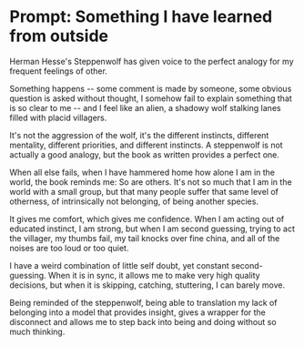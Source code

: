# Prompt: Something I have learned from outside
Herman Hesse's Steppenwolf has given voice to the perfect analogy for my frequent feelings of other.

Something happens -- some comment is made by someone, some obvious question is asked without thought, I somehow fail to explain something that is so clear to me -- and I feel like an alien, a shadowy wolf stalking lanes filled with placid villagers.

It's not the aggression of the wolf, it's the different instincts, different mentality, different priorities, and different instincts. A steppenwolf is not actually a good analogy, but the book as written provides a perfect one.

When all else fails, when I have hammered home how alone I am in the world, the book reminds me: So are others. It's not so much that I am in the world with a small group, but that many people suffer that same level of otherness, of intrinsically not belonging, of being another species.

It gives me comfort, which gives me confidence. When I am acting out of educated instinct, I am strong, but when I am second guessing, trying to act the villager, my thumbs fail, my tail knocks over fine china, and all of the noises are too loud or too quiet.

I have a weird combination of little self doubt, yet constant second-guessing. When it is in sync, it allows me to make very high quality decisions, but when it is skipping, catching, stuttering, I can barely move.

Being reminded of the steppenwolf, being able to translation my lack of belonging into a model that provides insight, gives a wrapper for the disconnect and allows me to step back into being and doing without so much thinking.